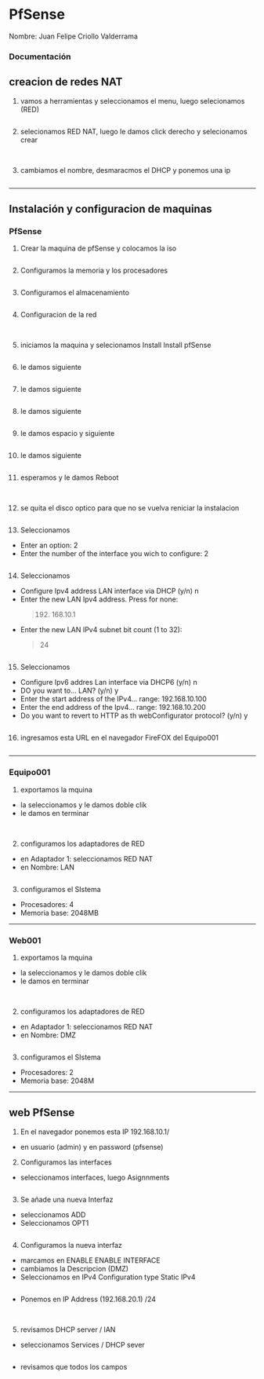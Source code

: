 # PfSense
Nombre: Juan Felipe Criollo Valderrama
### Documentación

## creacion de redes NAT

1. vamos a herramientas y seleccionamos el menu, luego selecionamos (RED)
<img src="Paso_r1.png" alt="">

2. selecionamos RED NAT, luego le damos click derecho y selecionamos crear
<img src="Paso_r2.png" alt="">

<img src="Paso_r3.png" alt="">

3. cambiamos el nombre, desmaracmos el DHCP y ponemos una ip
<img src="redes2.png" alt="">

---
   
## Instalación y configuracion de maquinas 
###  PfSense

1. Crear la maquina de pfSense y colocamos la iso
<img src="maquina1.png" alt="">

2. Configuramos la memoria  y los procesadores
<img src="maquina2.png" alt="">

3. Configuramos el almacenamiento
<img src="maquina3.png" alt="">

4. Configuracion de la red
<img src="redes1.png" alt="">
<img src="redes3.png" alt="">

5. iniciamos la maquina y  selecionamos Install Install pfSense
<img src="Paso1.png" alt="">

6. le damos siguiente
<img src="Paso2.png" alt="">

7. le damos siguiente
<img src="Paso3.png" alt="">

8. le damos siguiente
<img src="Paso4.png" alt="">

9. le damos espacio y siguiente
<img src="Paso5.png" alt="">

10. le damos siguiente
<img src="Paso6.png" alt="">

11. esperamos y le damos Reboot
<img src="Paso7.png" alt="">
<img src="Paso8.png" alt="">

12. se quita el disco optico para que no se vuelva reniciar la instalacion
<img src="Paso9.png" alt="">

13. Seleccionamos 
* Enter an option: 2
* Enter the number of the interface you wich to configure: 2
<img src="Paso10.png" alt="">

14. Seleccionamos
* Configure Ipv4 address LAN interface via DHCP (y/n) n
* Enter the new LAN Ipv4 address. Press <ENTER> for none:
  > 192. 168.10.1
* Enter the new LAN IPv4 subnet bit count (1 to 32):
  > 24
<img src="Paso11.png" alt="">

15. Seleccionamos
* Configure Ipv6 addres Lan interface via DHCP6 (y/n) n
* DO you  want to... LAN? (y/n) y
* Enter the start address of the IPv4... range: 192.168.10.100
* Enter the end address of the Ipv4... range: 192.168.10.200
* Do you want to revert to HTTP as th webConfigurator protocol? (y/n) y
<img src="Paso12.png" alt="">

16. ingresamos esta URL en el navegador FireFOX del Equipo001
<img src="Paso13.png" alt="">

---

### Equipo001

1. exportamos la mquina
* la seleccionamos y le damos doble clik
* le damos en terminar
<img src="Eq0.png" alt="">
<img src="Eq1.png" alt="">

2. configuramos los adaptadores de RED
* en Adaptador 1: seleccionamos RED NAT 
* en Nombre: LAN
<img src="Eq2.png" alt="">

3. configuramos el SIstema
* Procesadores: 4
* Memoria base: 2048MB

---

### Web001

1. exportamos la mquina
* la seleccionamos y le damos doble clik
* le damos en terminar
<img src="W0.png" alt="">
<img src="W1.png" alt="">

2. configuramos los adaptadores de RED
* en Adaptador 1: seleccionamos RED NAT 
* en Nombre: DMZ
<img src="W2.png" alt="">

3. configuramos el SIstema
* Procesadores: 2
* Memoria base: 2048M

---

## web PfSense

1. En el navegador ponemos esta IP 192.168.10.1/
* en usuario (admin) y en password (pfsense)

2. Configuramos las interfaces
* seleccionamos interfaces, luego Asignnments
<img src="pag0.png" alt="">

3. Se añade una nueva Interfaz
* seleccionamos ADD
* Seleccionamos OPT1
<img src="pag1.png" alt="">

4. Configuramos la nueva interfaz
* marcamos en ENABLE ENABLE INTERFACE
* cambiamos la Descripcion (DMZ)
* Seleccionamos en IPv4 Configuration type   Static IPv4

<img src="pag2.png" alt="">

* Ponemos en IP Address (192.168.20.1) /24

<img src="pag3.png" alt="">

<img src="pag4.png" alt="">

<img src="pag5.png" alt="">

5. revisamos DHCP server / lAN
* seleccionamos Services / DHCP sever

<img src="pag6.png" alt="">

* revisamos que todos los campos

<img src="pag7.png" alt="">
